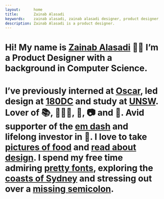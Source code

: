 ```yaml
---
layout:      home
title:       Zainab Alasadi
keywords:    zainab alasadi, zainab alasadi designer, product designer, sydney, computer science, designer unsw, zainab, ux, design
description: Zainab Alasadi is a product designer. 
---
```



<div class="{{ site.site-intro }} {{ site.site-intro-margin }}" markdown="1">
   <h1 class="{{ site.site-intro-text }}">Hi! My name is <a href="about">Zainab Alasadi</a> 👋🏼 I’m a Product Designer with a background in Computer Science.</h1>

   <h1 class="{{ site.site-intro-text }}">I’ve previously interned at <a href="https://www.sharewithoscar.com" target="_blank">Oscar</a>, led design at <a href="https://www.180dc.org" target="_blank">180DC</a> and study at <a href="https://www.unsw.edu.au" target="_blank">UNSW</a>. Lover of 📚, 🏃🏻‍♀️, 🐶, 📷 and 🍣. Avid supporter of the <a href="https://www.theatlantic.com/entertainment/archive/2012/10/singular-beauty-em-dash/322196/" target="_blank">em dash</a> and lifelong investor in 🍰. I love to take <a href="#" target="_blank">pictures of food</a> and <a href="https://medium.com/@zainabalasadi" target="_blank">read about design</a>. I spend my free time admiring <a href="https://fontsinuse.com/" target="_blank">pretty fonts</a>, exploring the <a href="#" target="_blank">coasts of Sydney</a> and stressing out over a <a href="https://www.instagram.com/stories/highlights/18054971740097220/?hl=en" target="_blank">missing semicolon</a>.</h1>
</div>

<div class="{{ site.site-intro-space }}" markdown="1">
</div>